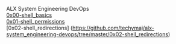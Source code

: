 ALX System Engineering DevOps     
[0x00-shell_basics](https://github.com/techymaj/alx-system_engineering-devops/tree/master/0x00-shell_basics)        
[0x01-shell_permissions](https://github.com/techymaj/alx-system_engineering-devops/tree/master/0x01-shell_permissions)     
[0x02-shell_redirections] (https://github.com/techymaj/alx-system_engineering-devops/tree/master/0x02-shell_redirections)         

